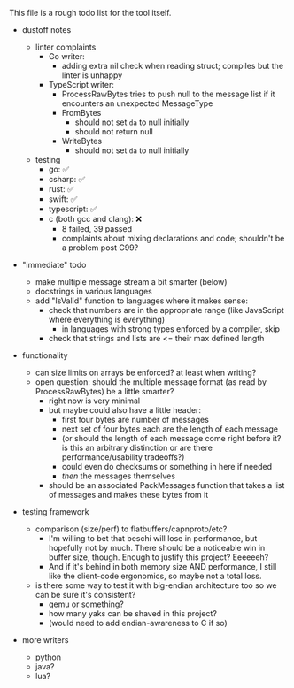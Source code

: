 This file is a rough todo list for the tool itself.

* dustoff notes
  + linter complaints
    - Go writer:
      - adding extra nil check when reading struct; compiles but the linter is unhappy
    - TypeScript writer:
      - ProcessRawBytes tries to push null to the message list if it encounters an unexpected MessageType
      - FromBytes 
        - should not set `da` to null initially
        - should not return null
      - WriteBytes
        - should not set `da` to null initially
  + testing
    - go: ✅
    - csharp: ✅
    - rust: ✅
    - swift: ✅
    - typescript: ✅
    - c (both gcc and clang): ❌
      - 8 failed, 39 passed
      - complaints about mixing declarations and code; shouldn't be a problem post C99?

* "immediate" todo
    - make multiple message stream a bit smarter (below)
    - docstrings in various languages
    - add "IsValid" function to languages where it makes sense:
        - check that numbers are in the appropriate range (like JavaScript where everything is everything)
            - in languages with strong types enforced by a compiler, skip
        - check that strings and lists are <= their max defined length

* functionality
    - can size limits on arrays be enforced? at least when writing?
    - open question: should the multiple message format (as read by ProcessRawBytes) be a little smarter?
        - right now is very minimal
        - but maybe could also have a little header: 
            - first four bytes are number of messages
            - next set of four bytes each are the length of each message
            - (or should the length of each message come right before it? is this an arbitrary distinction or are there performance/usability tradeoffs?)
            - could even do checksums or something in here if needed
            - *then* the messages themselves
        - should be an associated PackMessages function that takes a list of messages and makes these bytes from it

* testing framework
    - comparison (size/perf) to flatbuffers/capnproto/etc?
        - I'm willing to bet that beschi will lose in performance, but hopefully not by much. There should be a noticeable win in buffer size, though. Enough to justify this project? Eeeeeeh? 
        - And if it's behind in both memory size AND performance, I still like the client-code ergonomics, so maybe not a total loss. 
    - is there some way to test it with big-endian architecture too so we can be sure it's consistent? 
        - qemu or something?
        - how many yaks can be shaved in this project?
        - (would need to add endian-awareness to C if so)

* more writers
    * python
    * java?
    * lua?
